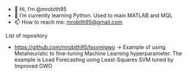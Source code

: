 - 👋 Hi, I’m @mrobith95
- 🌱 I’m currently learning Python. Used to main MATLAB and MQL 
- 📫 How to reach me: mrobith95@gmail.com

List of repository
- https://github.com/mrobith95/lssvmigwo -> Example of using Metaheuristic to fine-tuning Machine Learning hyperparameter. The example is Load Forecasting using Least-Squares SVM tuned by Improved GWO

<!---
mrobith95/mrobith95 is a ✨ special ✨ repository because its `README.md` (this file) appears on your GitHub profile.
You can click the Preview link to take a look at your changes.
--->
